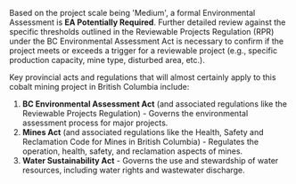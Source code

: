 Based on the project scale being 'Medium', a formal Environmental Assessment is **EA Potentially Required**. Further detailed review against the specific thresholds outlined in the Reviewable Projects Regulation (RPR) under the BC Environmental Assessment Act is necessary to confirm if the project meets or exceeds a trigger for a reviewable project (e.g., specific production capacity, mine type, disturbed area, etc.).

Key provincial acts and regulations that will almost certainly apply to this cobalt mining project in British Columbia include:

1.  **BC Environmental Assessment Act** (and associated regulations like the Reviewable Projects Regulation) - Governs the environmental assessment process for major projects.
2.  **Mines Act** (and associated regulations like the Health, Safety and Reclamation Code for Mines in British Columbia) - Regulates the operation, health, safety, and reclamation aspects of mines.
3.  **Water Sustainability Act** - Governs the use and stewardship of water resources, including water rights and wastewater discharge.